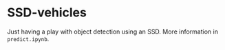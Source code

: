 # SSD-vehicles
Just having a play with object detection using an SSD. More information in `predict.ipynb`.
